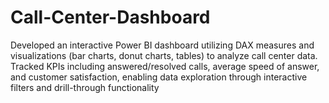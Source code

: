 # Call-Center-Dashboard
Developed an interactive Power BI dashboard utilizing DAX measures and visualizations (bar charts, donut charts, tables) to analyze call center data. Tracked KPIs including answered/resolved calls, average speed of answer, and customer satisfaction, enabling data exploration through interactive filters and drill-through functionality
